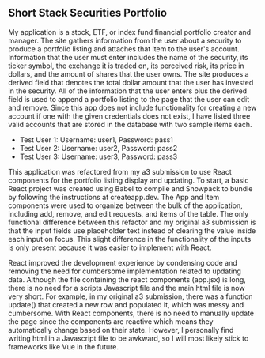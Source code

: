 ## Short Stack Securities Portfolio

My application is a stock, ETF, or index fund financial portfolio creator and manager. The site gathers information from the user about a security to produce a portfolio
listing and attaches that item to the user's account. Information that the user must enter includes the name of the security, its ticker symbol, the exchange it is traded
on, its perceived risk, its price in dollars, and the amount of shares that the user owns. The site produces a derived field that denotes the total dollar amount that the
user has invested in the security. All of the information that the user enters plus the derived field is used to append a portfolio listing to the page that the user can
edit and remove. Since this app does not include functionality for creating a new account if one with the given credentials does not exist, I have listed three valid
accounts that are stored in the database with two sample items each.

- Test User 1: Username: user1, Password: pass1
- Test User 2: Username: user2, Password: pass2
- Test User 3: Username: user3, Password: pass3

This application was refactored from my a3 submission to use React components for the portfolio listing display and updating. To start, a basic React project was created
using Babel to compile and Snowpack to bundle by following the instructions at createapp.dev. The App and Item components were used to organize between the bulk of the
application, including add, remove, and edit requests, and items of the table. The only functional difference between this refactor and my original a3 submission is that
the input fields use placeholder text instead of clearing the value inside each input on focus. This slight difference in the functionality of the inputs is only present
because it was easier to implement with React.

React improved the development experience by condensing code and removing the need for cumbersome implementation related to updating data. Although the file containing the
react components (app.jsx) is long, there is no need for a scripts Javascript file and the main html file is now very short. For example, in my original a3 submission, there
was a function update() that created a new row and populated it, which was messy and cumbersome. With React components, there is no need to manually update the page since
the components are reactive which means they automatically change based on their state. However, I personally find writing html in a Javascript file to be awkward, so I will
most likely stick to frameworks like Vue in the future.
